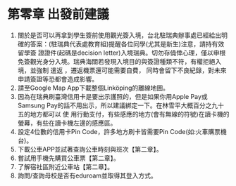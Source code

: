 # 第零章 出發前建議
1. 關於是否可以再拿到學生簽前使用觀光簽入境，台北駐瑞典辦事處已經給出明確的答案：(駐瑞典代表處教育組)提醒各位同學(尤其是新生)注意，請持有效留學簽 
證證件(起碼是decision letter)入境瑞典。切勿存僥倖心理，僅以申根免簽觀光身分入境。瑞典海關若發現入境目的與簽證種類不符，有權拒絕入境，並強制 遣返
，遷返機票還可能需要自費， 同時會留下不良紀錄，對未來申請簽證等恐都會造成影響。
2. 請至Google Map App下載整個Linköping的離線地圖。
3. 因為在瑞典刷臺灣信用卡是要出示護照的，但是如果你用Apple Pay或Samsung Pay的話不用出示，所以建議綁定一下。在林雪平大概百分之九十五的地方都可以 使
用行動支付，有些感應的地方(會有無線的符號)在讀卡機的螢幕，有些在讀卡機左邊的感應區。
4. 設定4位數的信用卡Pin Code，許多地方刷卡皆需要Pin Code(如:火車購票機台)。
5. 下載公車APP並試著查詢公車時刻與班次【第二章】。
6. 嘗試用手機先購買公車票【第二章】。
7. 了解宿社區附近公車站【第二章】。
8. 詢問/查詢母校是否有eduroam並取得其登入方式。